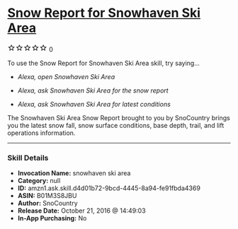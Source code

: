 # [Snow Report for Snowhaven Ski Area](http://alexa.amazon.com/#skills/amzn1.ask.skill.d4d01b72-9bcd-4445-8a94-fe91fbda4369)
![0 stars](../../images/ic_star_border_black_18dp_1x.png)![0 stars](../../images/ic_star_border_black_18dp_1x.png)![0 stars](../../images/ic_star_border_black_18dp_1x.png)![0 stars](../../images/ic_star_border_black_18dp_1x.png)![0 stars](../../images/ic_star_border_black_18dp_1x.png) 0

To use the Snow Report for Snowhaven Ski Area skill, try saying...

* *Alexa, open Snowhaven Ski Area*

* *Alexa, ask Snowhaven Ski Area for the snow report*

* *Alexa, ask Snowhaven Ski Area for latest conditions*

The Snowhaven Ski Area Snow Report brought to you by SnoCountry brings you the latest snow fall, snow surface conditions,  base depth, trail, and lift operations information.

***

### Skill Details

* **Invocation Name:** snowhaven ski area
* **Category:** null
* **ID:** amzn1.ask.skill.d4d01b72-9bcd-4445-8a94-fe91fbda4369
* **ASIN:** B01M3S8JBU
* **Author:** SnoCountry
* **Release Date:** October 21, 2016 @ 14:49:03
* **In-App Purchasing:** No
